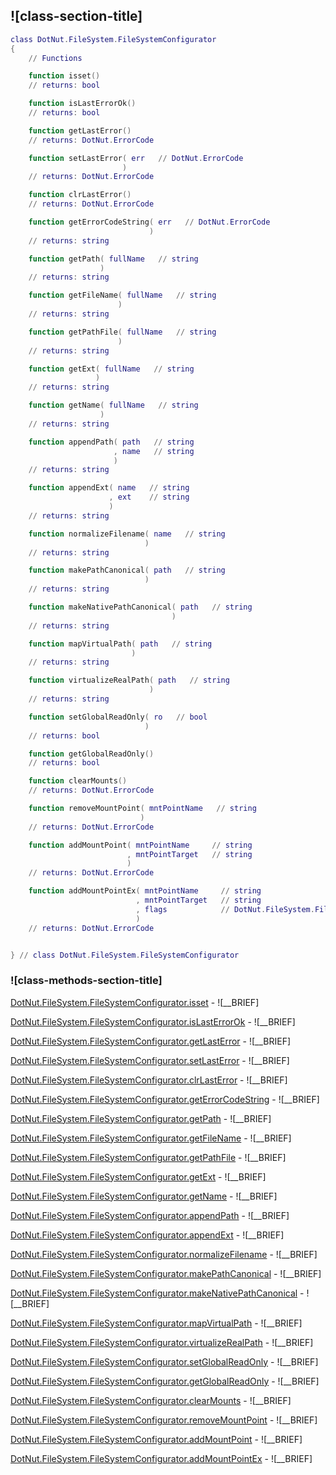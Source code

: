 ## ![class-section-title]


```lua
class DotNut.FileSystem.FileSystemConfigurator
{
    // Functions

    function isset()
    // returns: bool

    function isLastErrorOk()
    // returns: bool

    function getLastError()
    // returns: DotNut.ErrorCode

    function setLastError( err   // DotNut.ErrorCode
                         )
    // returns: DotNut.ErrorCode

    function clrLastError()
    // returns: DotNut.ErrorCode

    function getErrorCodeString( err   // DotNut.ErrorCode
                               )
    // returns: string

    function getPath( fullName   // string
                    )
    // returns: string

    function getFileName( fullName   // string
                        )
    // returns: string

    function getPathFile( fullName   // string
                        )
    // returns: string

    function getExt( fullName   // string
                   )
    // returns: string

    function getName( fullName   // string
                    )
    // returns: string

    function appendPath( path   // string
                       , name   // string
                       )
    // returns: string

    function appendExt( name   // string
                      , ext    // string
                      )
    // returns: string

    function normalizeFilename( name   // string
                              )
    // returns: string

    function makePathCanonical( path   // string
                              )
    // returns: string

    function makeNativePathCanonical( path   // string
                                    )
    // returns: string

    function mapVirtualPath( path   // string
                           )
    // returns: string

    function virtualizeRealPath( path   // string
                               )
    // returns: string

    function setGlobalReadOnly( ro   // bool
                              )
    // returns: bool

    function getGlobalReadOnly()
    // returns: bool

    function clearMounts()
    // returns: DotNut.ErrorCode

    function removeMountPoint( mntPointName   // string
                             )
    // returns: DotNut.ErrorCode

    function addMountPoint( mntPointName     // string
                          , mntPointTarget   // string
                          )
    // returns: DotNut.ErrorCode

    function addMountPointEx( mntPointName     // string
                            , mntPointTarget   // string
                            , flags            // DotNut.FileSystem.FileTypeFlags
                            )
    // returns: DotNut.ErrorCode


} // class DotNut.FileSystem.FileSystemConfigurator
```



### ![class-methods-section-title]


[DotNut.FileSystem.FileSystemConfigurator.isset](../../DotNut/FileSystem/FileSystemConfigurator/isset.md) - ![__BRIEF]


[DotNut.FileSystem.FileSystemConfigurator.isLastErrorOk](../../DotNut/FileSystem/FileSystemConfigurator/isLastErrorOk.md) - ![__BRIEF]


[DotNut.FileSystem.FileSystemConfigurator.getLastError](../../DotNut/FileSystem/FileSystemConfigurator/getLastError.md) - ![__BRIEF]


[DotNut.FileSystem.FileSystemConfigurator.setLastError](../../DotNut/FileSystem/FileSystemConfigurator/setLastError.md) - ![__BRIEF]


[DotNut.FileSystem.FileSystemConfigurator.clrLastError](../../DotNut/FileSystem/FileSystemConfigurator/clrLastError.md) - ![__BRIEF]


[DotNut.FileSystem.FileSystemConfigurator.getErrorCodeString](../../DotNut/FileSystem/FileSystemConfigurator/getErrorCodeString.md) - ![__BRIEF]


[DotNut.FileSystem.FileSystemConfigurator.getPath](../../DotNut/FileSystem/FileSystemConfigurator/getPath.md) - ![__BRIEF]


[DotNut.FileSystem.FileSystemConfigurator.getFileName](../../DotNut/FileSystem/FileSystemConfigurator/getFileName.md) - ![__BRIEF]


[DotNut.FileSystem.FileSystemConfigurator.getPathFile](../../DotNut/FileSystem/FileSystemConfigurator/getPathFile.md) - ![__BRIEF]


[DotNut.FileSystem.FileSystemConfigurator.getExt](../../DotNut/FileSystem/FileSystemConfigurator/getExt.md) - ![__BRIEF]


[DotNut.FileSystem.FileSystemConfigurator.getName](../../DotNut/FileSystem/FileSystemConfigurator/getName.md) - ![__BRIEF]


[DotNut.FileSystem.FileSystemConfigurator.appendPath](../../DotNut/FileSystem/FileSystemConfigurator/appendPath.md) - ![__BRIEF]


[DotNut.FileSystem.FileSystemConfigurator.appendExt](../../DotNut/FileSystem/FileSystemConfigurator/appendExt.md) - ![__BRIEF]


[DotNut.FileSystem.FileSystemConfigurator.normalizeFilename](../../DotNut/FileSystem/FileSystemConfigurator/normalizeFilename.md) - ![__BRIEF]


[DotNut.FileSystem.FileSystemConfigurator.makePathCanonical](../../DotNut/FileSystem/FileSystemConfigurator/makePathCanonical.md) - ![__BRIEF]


[DotNut.FileSystem.FileSystemConfigurator.makeNativePathCanonical](../../DotNut/FileSystem/FileSystemConfigurator/makeNativePathCanonical.md) - ![__BRIEF]


[DotNut.FileSystem.FileSystemConfigurator.mapVirtualPath](../../DotNut/FileSystem/FileSystemConfigurator/mapVirtualPath.md) - ![__BRIEF]


[DotNut.FileSystem.FileSystemConfigurator.virtualizeRealPath](../../DotNut/FileSystem/FileSystemConfigurator/virtualizeRealPath.md) - ![__BRIEF]


[DotNut.FileSystem.FileSystemConfigurator.setGlobalReadOnly](../../DotNut/FileSystem/FileSystemConfigurator/setGlobalReadOnly.md) - ![__BRIEF]


[DotNut.FileSystem.FileSystemConfigurator.getGlobalReadOnly](../../DotNut/FileSystem/FileSystemConfigurator/getGlobalReadOnly.md) - ![__BRIEF]


[DotNut.FileSystem.FileSystemConfigurator.clearMounts](../../DotNut/FileSystem/FileSystemConfigurator/clearMounts.md) - ![__BRIEF]


[DotNut.FileSystem.FileSystemConfigurator.removeMountPoint](../../DotNut/FileSystem/FileSystemConfigurator/removeMountPoint.md) - ![__BRIEF]


[DotNut.FileSystem.FileSystemConfigurator.addMountPoint](../../DotNut/FileSystem/FileSystemConfigurator/addMountPoint.md) - ![__BRIEF]


[DotNut.FileSystem.FileSystemConfigurator.addMountPointEx](../../DotNut/FileSystem/FileSystemConfigurator/addMountPointEx.md) - ![__BRIEF]


